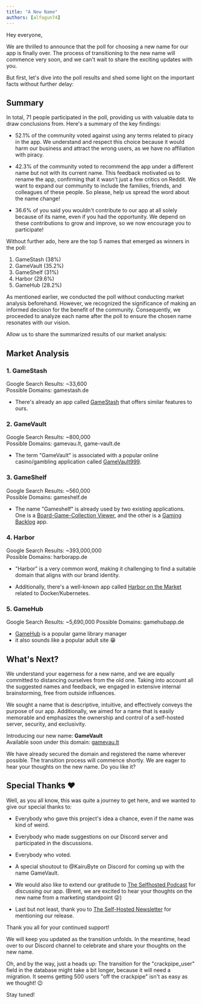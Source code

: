 ```yaml
---
title: "A New Name"
authors: [alfagun74]
---
```


Hey everyone,

We are thrilled to announce that the poll for choosing a new name for our app is finally over. The process of transitioning to the new name will commence very soon, and we can't wait to share the exciting updates with you.

But first, let's dive into the poll results and shed some light on the important facts without further delay:

## Summary

In total, 71 people participated in the poll, providing us with valuable data to draw conclusions from. Here's a summary of the key findings:

- 52.1% of the community voted against using any terms related to piracy in the app. We understand and respect this choice because it would harm our business and attract the wrong users, as we have no affiliation with piracy.

- 42.3% of the community voted to recommend the app under a different name but not with its current name. This feedback motivated us to rename the app, confirming that it wasn't just a few critics on Reddit. We want to expand our community to include the families, friends, and colleagues of these people. So please, help us spread the word about the name change!

- 36.6% of you said you wouldn't contribute to our app at all solely because of its name, even if you had the opportunity. We depend on these contributions to grow and improve, so we now encourage you to participate!

Without further ado, here are the top 5 names that emerged as winners in the poll:

1. GameStash (38%)
2. GameVault (35.2%)
3. GameShelf (31%)
4. Harbor (29.6%)
5. GameHub (28.2%)

As mentioned earlier, we conducted the poll without conducting market analysis beforehand. However, we recognized the significance of making an informed decision for the benefit of the community. Consequently, we proceeded to analyze each name after the poll to ensure the chosen name resonates with our vision.

Allow us to share the summarized results of our market analysis:

## Market Analysis

### 1. GameStash

Google Search Results: ~33,600  
Possible Domains: gamestash.de

- There's already an app called [GameStash](https://gamestash.app/) that offers similar features to ours.

### 2. GameVault

Google Search Results: ~800,000  
Possible Domains: gamevau.lt, game-vault.de

- The term "GameVault" is associated with a popular online casino/gambling application called [GameVault999](https://gamevault999.com/).

### 3. GameShelf

Google Search Results: ~560,000  
Possible Domains: gameshelf.de

- The name "Gameshelf" is already used by two existing applications. One is a [Board-Game-Collection Viewer](https://gameshelf.io/), and the other is a [Gaming Backlog](https://gameshelf.dev) app.

### 4. Harbor

Google Search Results: ~393,000,000  
Possible Domains: harborapp.de

- "Harbor" is a very common word, making it challenging to find a suitable domain that aligns with our brand identity.

- Additionally, there's a well-known app called [Harbor on the Market](https://goharbor.io) related to Docker/Kubernetes.

### 5. GameHub

Google Search Results: ~5,690,000
Possible Domains: gamehubapp.de

- [GameHub](https://github.com/tkashkin/GameHub) is a popular game library manager
- it also sounds like a popular adult site 😁

## What's Next?

We understand your eagerness for a new name, and we are equally committed to distancing ourselves from the old one. Taking into account all the suggested names and feedback, we engaged in extensive internal brainstorming, free from outside influences.

We sought a name that is descriptive, intuitive, and effectively conveys the purpose of our app. Additionally, we aimed for a name that is easily memorable and emphasizes the ownership and control of a self-hosted server, security, and exclusivity.

Introducing our new name: **GameVault**  
Available soon under this domain: [gamevau.lt](https://gamevau.lt)

We have already secured the domain and registered the name wherever possible. The transition process will commence shortly. We are eager to hear your thoughts on the new name. Do you like it?

## Special Thanks ❤️

Well, as you all know, this was quite a journey to get here, and we wanted to give our special thanks to:

- Everybody who gave this project's idea a chance, even if the name was kind of weird.

- Everybody who made suggestions on our Discord server and participated in the discussions.

- Everybody who voted.

- A special shoutout to @KairuByte on Discord for coming up with the name GameVault.

- We would also like to extend our gratitude to [The Selfhosted Podcast](https://selfhosted.show/101?t=2731) for discussing our app. (Brent, we are excited to hear your thoughts on the new name from a marketing standpoint 😜)

- Last but not least, thank you to [The Self-Hosted Newsletter](https://selfh.st/newsletter/2023-07-07/) for mentioning our release.

Thank you all for your continued support!

We will keep you updated as the transition unfolds. In the meantime, head over to our Discord channel to celebrate and share your thoughts on the new name.

Oh, and by the way, just a heads up: The transition for the "crackpipe_user" field in the database might take a bit longer, because it will need a migration. It seems getting 500 users "off the crackpipe" isn't as easy as we thought! 😉

Stay tuned!
